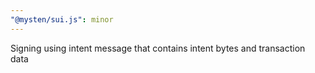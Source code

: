 ```yaml
---
"@mysten/sui.js": minor
---
```


Signing using intent message that contains intent bytes and transaction data
